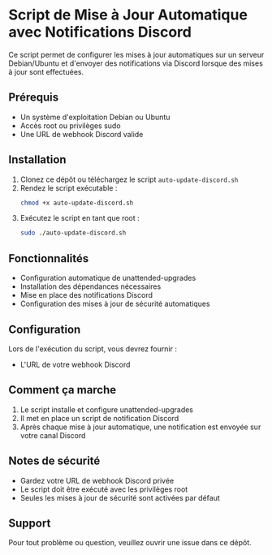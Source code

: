 # Script de Mise à Jour Automatique avec Notifications Discord

Ce script permet de configurer les mises à jour automatiques sur un serveur Debian/Ubuntu et d'envoyer des notifications via Discord lorsque des mises à jour sont effectuées.

## Prérequis

- Un système d'exploitation Debian ou Ubuntu
- Accès root ou privilèges sudo
- Une URL de webhook Discord valide

## Installation

1. Clonez ce dépôt ou téléchargez le script `auto-update-discord.sh`
2. Rendez le script exécutable :
   ```bash
   chmod +x auto-update-discord.sh
   ```
3. Exécutez le script en tant que root :
   ```bash
   sudo ./auto-update-discord.sh
   ```

## Fonctionnalités

- Configuration automatique de unattended-upgrades
- Installation des dépendances nécessaires
- Mise en place des notifications Discord
- Configuration des mises à jour de sécurité automatiques

## Configuration

Lors de l'exécution du script, vous devrez fournir :
- L'URL de votre webhook Discord

## Comment ça marche

1. Le script installe et configure unattended-upgrades
2. Il met en place un script de notification Discord
3. Après chaque mise à jour automatique, une notification est envoyée sur votre canal Discord

## Notes de sécurité

- Gardez votre URL de webhook Discord privée
- Le script doit être exécuté avec les privilèges root
- Seules les mises à jour de sécurité sont activées par défaut

## Support

Pour tout problème ou question, veuillez ouvrir une issue dans ce dépôt.
